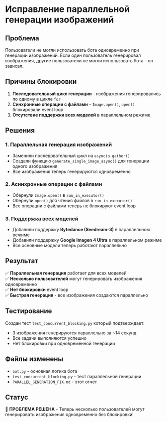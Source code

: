 # Исправление параллельной генерации изображений

## Проблема
Пользователи не могли использовать бота одновременно при генерации изображений. Если один пользователь генерировал изображения, другие пользователи не могли использовать бота - он зависал.

## Причины блокировки
1. **Последовательный цикл генерации** - изображения генерировались по одному в цикле `for`
2. **Синхронные операции с файлами** - `Image.open()`, `open()` блокировали event loop
3. **Отсутствие поддержки всех моделей** в параллельном режиме

## Решения

### 1. Параллельная генерация изображений
- Заменили последовательный цикл на `asyncio.gather()`
- Создали функцию `generate_single_image_async()` для генерации одного изображения
- Все изображения теперь генерируются одновременно

### 2. Асинхронные операции с файлами
- Обернули `Image.open()` в `run_in_executor()`
- Обернули `open()` для чтения файлов в `run_in_executor()`
- Все операции с файлами теперь не блокируют event loop

### 3. Поддержка всех моделей
- Добавили поддержку **Bytedance (Seedream-3)** в параллельном режиме
- Добавили поддержку **Google Imagen 4 Ultra** в параллельном режиме
- Все основные модели теперь работают параллельно

## Результат
✅ **Параллельная генерация** работает для всех моделей  
✅ **Несколько пользователей** могут генерировать изображения одновременно  
✅ **Нет блокировки** event loop  
✅ **Быстрая генерация** - все изображения создаются параллельно  

## Тестирование
Создан тест `test_concurrent_blocking.py` который подтверждает:
- 3 изображения генерируются параллельно за ~14 секунд
- Все задачи выполняются успешно
- Нет блокировки при одновременной генерации

## Файлы изменены
- `bot.py` - основная логика бота
- `test_concurrent_blocking.py` - тест параллельной генерации
- `PARALLEL_GENERATION_FIX.md` - этот отчет

## Статус
🎉 **ПРОБЛЕМА РЕШЕНА** - Теперь несколько пользователей могут генерировать изображения одновременно без блокировки!
